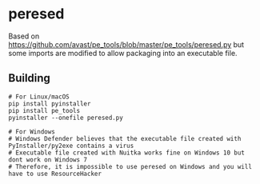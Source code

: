 # peresed

Based on https://github.com/avast/pe_tools/blob/master/pe_tools/peresed.py but some imports are modified to allow packaging into an executable file.

## Building
    # For Linux/macOS
    pip install pyinstaller
    pip install pe_tools
    pyinstaller --onefile peresed.py

    # For Windows
    # Windows Defender believes that the executable file created with PyInstaller/py2exe contains a virus
    # Executable file created with Nuitka works fine on Windows 10 but dont work on Windows 7
    # Therefore, it is impossible to use peresed on Windows and you will have to use ResourceHacker